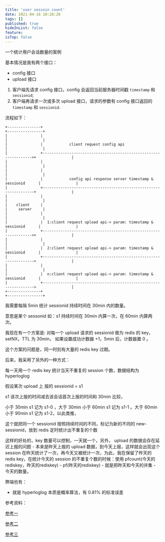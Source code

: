 ```yaml
---
title: 'user sessoin count'
date: 2021-04-16 10:28:28
tags: []
published: true
hideInList: false
feature: 
isTop: false
---
```




一个统计用户会话数量的案例

基本情况是我有两个接口：

+ config 接口
+ upload 接口

1. 客户端先请求 config 接口，config 会返回当前服务器时间戳 `timestamp` 和 `sessionid`;
2. 客户端再请求一次或多次 upload 接口，请求的参数有 config 接口返回的 `timestamp` 和 `sessionid`.

流程如下：

```
+---------------+                                                                  +----------------+
|               |                                                                  |                |
|               |            client request config api                             |                |
|               +----------------------------------------------------------------->+                |
|               |                                                                  |                |
|               |                                                                  |                |
|               |            config api response server timestamp & sessionid      |                |
|               <------------------------------------------------------------------+                |
|               |                                                                  |                |
|    client     |                                                                  |     server     |
|               |                                                                  |                |
|               |  1:client request upload api-> param: timestamp & sessionid      |                |
|               +----------------------------------------------------------------->+                |
|               |                                                                  |                |
|               |  2:client request upload api-> param: timestamp & sessionid      |                |
|               +------------------------------------------------------------------>                |
|               |                                                                  |                |
|               |  n:client request upload api-> param: timestamp & sessionid      |                |
|               +------------------------------------------------------------------>                |
+---------------+                                                                  +----------------+

```



我需要每隔 5min 统计 sessionid 持续时间在 30min 内的数量。

意思是某个 sessonid 如：s1 持续时间在 30min 内算一次，在 60min 内算两次。

我现在有一个方案是: 对每一个 upload 请求的 sessionid 做为 redis 的 key，setNX，TTL 为 30min， 如果设置成功计数器 +1，5min 后，计数器置 0 。

这个方案的问题是，同一时刻有大量的 redis key 过期。



后来，我采用了另外的一种方式：

每一天用一个 redis key 统计当天不重复的 session 个数，数据结构为 hyperloglog

假设某次 upload 上 报的 sessionid = s1

s1 该次上报的时间减去该会话首次上报的时间和 30min 比较，

小于 30min s1 记为 s1-0
，大于 30min 小于 60min s1 记为 s1-1
。大于 60min 小于 90min s1 记为 s1-2，以此类推，

这个就把同一个 sessionid 按照持续时间的不同，标记为新的不同的 new-sessionid，放到 redis 定时统计出不重复的个数

这样的好处的，key 数量可以控制，一天就一个，另外， upload 的数据会存在延迟上报的问题 - 本来是昨天上报的 upload 数据，到今天上报，这样就会出现这个 session 在昨天统计了一次，再今天又被统计一次，为此，我在保留了昨天的 redis key，在统计今天的 session 的不重复个数的时候：使用 pfcount(今天的rediskey，昨天的rediskey) - pf(昨天的rediskey) - 就是把昨天和今天的并集 - 今天的数量。

弊端也有：

+ 就是 hyperloglog 本质是概率算法，有 0.81% 的标准误差



参考资料：

[参考一](https://www.v2ex.com/t/298920)

[参考二](https://www.v2ex.com/t/465067)

[参考三](https://mp.weixin.qq.com/s/AvPoG8ZZM8v9lKLyuSYnHQ)
